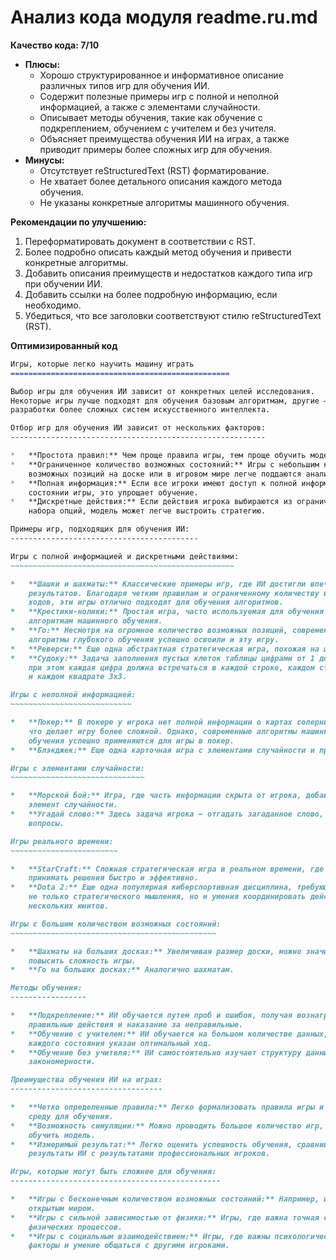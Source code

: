 # Анализ кода модуля readme.ru.md

**Качество кода: 7/10**

*   **Плюсы:**
    *   Хорошо структурированное и информативное описание различных типов игр для обучения ИИ.
    *   Содержит полезные примеры игр с полной и неполной информацией, а также с элементами случайности.
    *   Описывает методы обучения, такие как обучение с подкреплением, обучением с учителем и без учителя.
    *   Объясняет преимущества обучения ИИ на играх, а также приводит примеры более сложных игр для обучения.
*   **Минусы:**
    *   Отсутствует reStructuredText (RST) форматирование.
    *   Не хватает более детального описания каждого метода обучения.
    *   Не указаны конкретные алгоритмы машинного обучения.

**Рекомендации по улучшению:**

1.  Переформатировать документ в соответствии с RST.
2.  Более подробно описать каждый метод обучения и привести конкретные алгоритмы.
3.  Добавить описания преимуществ и недостатков каждого типа игр при обучении ИИ.
4.  Добавить ссылки на более подробную информацию, если необходимо.
5.  Убедиться, что все заголовки соответствуют стилю reStructuredText (RST).

**Оптимизированный код**

```markdown
Игры, которые легко научить машину играть
=================================================

Выбор игры для обучения ИИ зависит от конкретных целей исследования.
Некоторые игры лучше подходят для обучения базовым алгоритмам, другие — для
разработки более сложных систем искусственного интеллекта.

Отбор игр для обучения ИИ зависит от нескольких факторов:
---------------------------------------------------------

*   **Простота правил:** Чем проще правила игры, тем проще обучить модель.
*   **Ограниченное количество возможных состояний:** Игры с небольшим количеством
    возможных позиций на доске или в игровом мире легче поддаются анализу.
*   **Полная информация:** Если все игроки имеют доступ к полной информации о
    состоянии игры, это упрощает обучение.
*   **Дискретные действия:** Если действия игрока выбираются из ограниченного
    набора опций, модель может легче выстроить стратегию.

Примеры игр, подходящих для обучения ИИ:
------------------------------------------

Игры с полной информацией и дискретными действиями:
~~~~~~~~~~~~~~~~~~~~~~~~~~~~~~~~~~~~~~~~~~~~~~~~~~

*   **Шашки и шахматы:** Классические примеры игр, где ИИ достигли впечатляющих
    результатов. Благодаря четким правилам и ограниченному количеству возможных
    ходов, эти игры отлично подходят для обучения алгоритмов.
*   **Крестики-нолики:** Простая игра, часто используемая для обучения базовым
    алгоритмам машинного обучения.
*   **Го:** Несмотря на огромное количество возможных позиций, современные
    алгоритмы глубокого обучения успешно освоили и эту игру.
*   **Реверси:** Еще одна абстрактная стратегическая игра, похожая на шашки.
*   **Судоку:** Задача заполнения пустых клеток таблицы цифрами от 1 до 9,
    при этом каждая цифра должна встречаться в каждой строке, каждом столбце
    и каждом квадрате 3х3.

Игры с неполной информацией:
~~~~~~~~~~~~~~~~~~~~~~~~~~~

*   **Покер:** В покере у игрока нет полной информации о картах соперников,
    что делает игру более сложной. Однако, современные алгоритмы машинного
    обучения успешно применяются для игры в покер.
*   **Блэкджек:** Еще одна карточная игра с элементами случайности и принятия решений.

Игры с элементами случайности:
~~~~~~~~~~~~~~~~~~~~~~~~~~~~~~

*   **Морской бой:** Игра, где часть информации скрыта от игрока, добавляет
    элемент случайности.
*   **Угадай слово:** Здесь задача игрока — отгадать загаданное слово, задавая
    вопросы.

Игры реального времени:
~~~~~~~~~~~~~~~~~~~~~~~~

*   **StarCraft:** Сложная стратегическая игра в реальном времени, где ИИ должен
    принимать решения быстро и эффективно.
*   **Dota 2:** Еще одна популярная киберспортивная дисциплина, требующая от ИИ
    не только стратегического мышления, но и умения координировать действия
    нескольких юнитов.

Игры с большим количеством возможных состояний:
~~~~~~~~~~~~~~~~~~~~~~~~~~~~~~~~~~~~~~~~~~~~~~

*   **Шахматы на больших досках:** Увеличивая размер доски, можно значительно
    повысить сложность игры.
*   **Го на больших досках:** Аналогично шахматам.

Методы обучения:
-----------------

*   **Подкрепление:** ИИ обучается путем проб и ошибок, получая вознаграждение за
    правильные действия и наказание за неправильные.
*   **Обучение с учителем:** ИИ обучается на большом количестве данных, где для
    каждого состояния указан оптимальный ход.
*   **Обучение без учителя:** ИИ самостоятельно изучает структуру данных и находит
    закономерности.

Преимущества обучения ИИ на играх:
----------------------------------

*   **Четко определенные правила:** Легко формализовать правила игры и создать
    среду для обучения.
*   **Возможность симуляции:** Можно проводить большое количество игр, чтобы
    обучить модель.
*   **Измеримый результат:** Легко оценить успешность обучения, сравнивая
    результаты ИИ с результатами профессиональных игроков.

Игры, которые могут быть сложнее для обучения:
-----------------------------------------------

*   **Игры с бесконечным количеством возможных состояний:** Например, игры с
    открытым миром.
*   **Игры с сильной зависимостью от физики:** Игры, где важна точная симуляция
    физических процессов.
*   **Игры с социальным взаимодействием:** Игры, где важны психологические
    факторы и умение общаться с другими игроками.

```